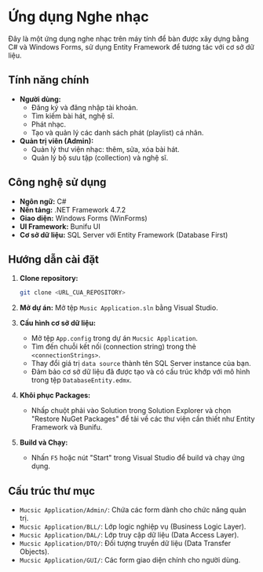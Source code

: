 # Ứng dụng Nghe nhạc

Đây là một ứng dụng nghe nhạc trên máy tính để bàn được xây dựng bằng C# và Windows Forms, sử dụng Entity Framework để tương tác với cơ sở dữ liệu.

## Tính năng chính

- **Người dùng:**
  - Đăng ký và đăng nhập tài khoản.
  - Tìm kiếm bài hát, nghệ sĩ.
  - Phát nhạc.
  - Tạo và quản lý các danh sách phát (playlist) cá nhân.
- **Quản trị viên (Admin):**
  - Quản lý thư viện nhạc: thêm, sửa, xóa bài hát.
  - Quản lý bộ sưu tập (collection) và nghệ sĩ.

## Công nghệ sử dụng

- **Ngôn ngữ:** C#
- **Nền tảng:** .NET Framework 4.7.2
- **Giao diện:** Windows Forms (WinForms)
- **UI Framework:** Bunifu UI
- **Cơ sở dữ liệu:** SQL Server với Entity Framework (Database First)

## Hướng dẫn cài đặt

1.  **Clone repository:**
    ```sh
    git clone <URL_CUA_REPOSITORY>
    ```
2.  **Mở dự án:**
    Mở tệp `Music Application.sln` bằng Visual Studio.

3.  **Cấu hình cơ sở dữ liệu:**
    - Mở tệp `App.config` trong dự án `Mucsic Application`.
    - Tìm đến chuỗi kết nối (connection string) trong thẻ `<connectionStrings>`.
    - Thay đổi giá trị `data source` thành tên SQL Server instance của bạn.
    - Đảm bảo cơ sở dữ liệu đã được tạo và có cấu trúc khớp với mô hình trong tệp `DatabaseEntity.edmx`.

4.  **Khôi phục Packages:**
    - Nhấp chuột phải vào Solution trong Solution Explorer và chọn "Restore NuGet Packages" để tải về các thư viện cần thiết như Entity Framework và Bunifu.

5.  **Build và Chạy:**
    - Nhấn `F5` hoặc nút "Start" trong Visual Studio để build và chạy ứng dụng.

## Cấu trúc thư mục

- `Mucsic Application/Admin/`: Chứa các form dành cho chức năng quản trị.
- `Mucsic Application/BLL/`: Lớp logic nghiệp vụ (Business Logic Layer).
- `Mucsic Application/DAL/`: Lớp truy cập dữ liệu (Data Access Layer).
- `Mucsic Application/DTO/`: Đối tượng truyền dữ liệu (Data Transfer Objects).
- `Mucsic Application/GUI/`: Các form giao diện chính cho người dùng.
